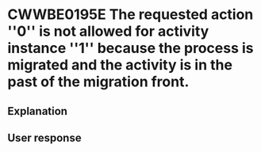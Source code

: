 # CWWBE0195E The requested action ''0'' is not allowed for activity instance ''1'' because the process is migrated and the activity is in the past of the migration front.

## Explanation

## User response